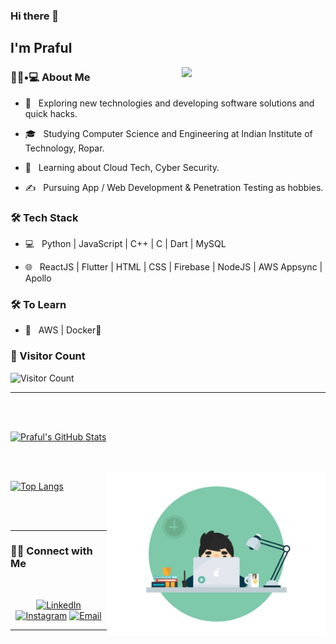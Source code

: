 ### Hi there 👋<h2> I'm Praful</h2>

<img align='right' src="https://media.giphy.com/media/M9gbBd9nbDrOTu1Mqx/giphy.gif" width="230">

<h3> 👨🏻•💻 About Me </h3>



- 🤔 &nbsp; Exploring new technologies and developing software solutions and quick hacks.

- 🎓 &nbsp; Studying Computer Science and Engineering at Indian Institute of Technology, Ropar.

- 🌱 &nbsp; Learning about Cloud Tech, Cyber Security.

- ✍️ &nbsp; Pursuing App / Web Development & Penetration Testing as hobbies.



<h3>🛠 Tech Stack</h3>



- 💻 &nbsp; Python | JavaScript | C++ | C | Dart | MySQL

- 🌐 &nbsp; ReactJS | Flutter | HTML | CSS | Firebase | NodeJS | AWS Appsync | Apollo

<h3>🛠 To Learn</h3>

- 🔧 &nbsp; AWS | Docker🐳


<h3>🔢 Visitor Count</h3>

![Visitor Count](https://profile-counter.glitch.me/prafgup/count.svg)


<hr>



<br/><br/>

[![Praful's GitHub Stats](https://github-readme-stats.vercel.app/api?username=prafgup&show_icons=true)](https://github.com/prafgup)

<br/>

<br/>

<img src="https://github.com/nirala69/nirala69/blob/master/70804f7e25b11f29db904f2fa7b4cd9d.gif" width="350" align='right'>

[![Top Langs](https://github-readme-stats.vercel.app/api/top-langs/?username=prafgup&show_icons=true&hide=jupyter%20notebook)](https://github.com/prafgup)

<br><br>



<hr>

<h3> 🤝🏻 Connect with Me </h3>

<br>



<p align="center">
<a href="https://www.linkedin.com/in/prafulgupta07/"><img alt="LinkedIn" src="https://img.shields.io/badge/LinkedIn-Praful%20Gupta-blue?style=flat-square&logo=linkedin"></a>
<a href="https://www.instagram.com/praful.gupta07/"><img alt="Instagram" src="https://img.shields.io/badge/Instagram-praful.gupta07-blue?style=flat-square&logo=instagram"></a>
<a href="mailto:prafulgupta6@gmail.com"><img alt="Email" src="https://img.shields.io/badge/Email-prafulgupta6@gmail.com-blue?style=flat-square&logo=gmail"></a>
</p>


<hr>



